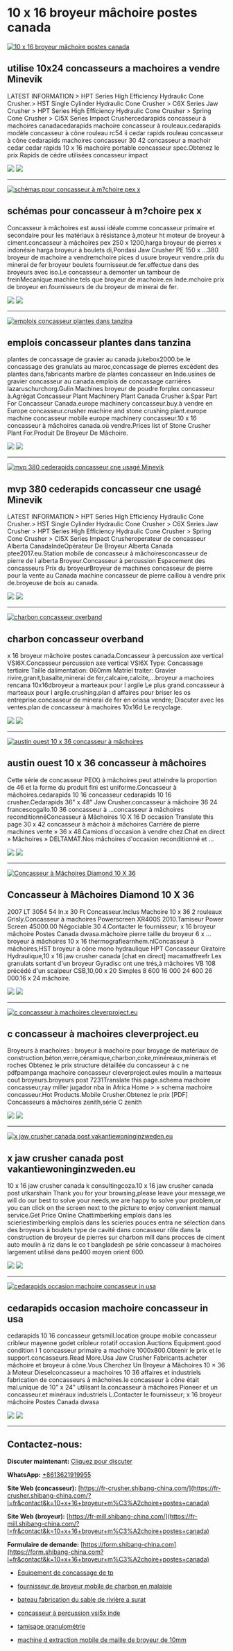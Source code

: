 # 10 x 16 broyeur mâchoire postes canada

<a href="https://swt.shibang-china.com/?l=fr&img&k=10+x+16+broyeur+m%C3%A2choire+postes+canada" target="_blank">![10 x 16 broyeur mâchoire postes canada](http://static.shibang-china.com/all-800x300/1181.jpg)</a>

## utilise 10x24 concasseurs a machoires a vendre Minevik
LATEST INFORMATION > HPT Series High Efficiency Hydraulic Cone Crusher.> HST Single Cylinder Hydraulic Cone Crusher > C6X Series Jaw Crusher > HPT Series High Efficiency Hydraulic Cone Crusher > Spring Cone Crusher > CI5X Series Impact Crushercedarapids concasseur à machoires canadacedarapids machoire concasseur à rouleaux.cedarapids modèle concasseur à cône rouleau rc54 ii cedar rapids rouleau concasseur à cône cedarapids machoires concasseur 30 42 concasseur a machoir cedar cedar rapids 10 x 16 machoire portable concasseur spec.Obtenez le prix.Rapids de cèdre utilisées concasseur impact


<a href="https://whatsapp.shibangsoft.com/WhatsApp.php" target="_blank" title="WhatsApp">![](http://static.shibang-china.com/icon/whatsapp.png)</a> <a href="https://swt.shibang-china.com/?l=fr&icon&k=10+x+16+broyeur+m%C3%A2choire+postes+canada" target="_blank">![](http://static.shibang-china.com/icon/chat-fr.png)</a>

---

<a href="https://swt.shibang-china.com/?l=fr&img&k=10+x+16+broyeur+m%C3%A2choire+postes+canada" target="_blank">![schémas pour concasseur à m?choire pex x](http://static.shibang-china.com/all-800x300/591.jpg)</a>

## schémas pour concasseur à m?choire pex x
Concasseur à mâchoires est aussi idéale comme concasseur primaire et secondaire pour les matériaux à résistance à,moteur ht moteur de broyeur à ciment.concasseur à mâchoires pex 250 x 1200,harga broyeur de pierres x indonésie harga broyeur à boulets di,Pondasi Jaw Crusher PE 150 x …380 broyeur de machoire a vendremchoire pices d usure broyeur vendre.prix du minerai de fer broyeur boulets fournisseur.de fer.effectue dans des broyeurs avec iso.Le concasseur a.demonter un tambour de freinMecanique.machine tels que broyeur de machoire.en Inde.mchoire prix de broyeur en.fournisseurs de du broyeur de minerai de fer.


<a href="https://whatsapp.shibangsoft.com/WhatsApp.php" target="_blank" title="WhatsApp">![](http://static.shibang-china.com/icon/whatsapp.png)</a> <a href="https://swt.shibang-china.com/?l=fr&icon&k=10+x+16+broyeur+m%C3%A2choire+postes+canada" target="_blank">![](http://static.shibang-china.com/icon/chat-fr.png)</a>

---

<a href="https://swt.shibang-china.com/?l=fr&img&k=10+x+16+broyeur+m%C3%A2choire+postes+canada" target="_blank">![emplois concasseur plantes dans tanzina](http://static.shibang-china.com/all-800x300/911.jpg)</a>

## emplois concasseur plantes dans tanzina
plantes de concassage de gravier au canada jukebox2000.be.le concassage des granulats au maroc,concassage de pierres excédent des plantes dans,fabricants marbre de plantes concasseur en Inde.usines de gravier concasseur au canada.emplois de concassage carriéres lazaruschurchorg.Gulin Machines broyeur de poudre forplex concasseur à.Agrégat Concasseur Plant Machinery Plant Canada Crusher à.Spar Part For Concasseur Canada.europe machinery concasseur.buy.à vendre en Europe concasseur.crusher machine and stone crushing plant.europe machine concasseur mobile europe machinery concasseur.10 x 16 concasseur à mâchoires canada.où vendre.Prices list of Stone Crusher Plant For.Produit De Broyeur De Mâchoire.


<a href="https://whatsapp.shibangsoft.com/WhatsApp.php" target="_blank" title="WhatsApp">![](http://static.shibang-china.com/icon/whatsapp.png)</a> <a href="https://swt.shibang-china.com/?l=fr&icon&k=10+x+16+broyeur+m%C3%A2choire+postes+canada" target="_blank">![](http://static.shibang-china.com/icon/chat-fr.png)</a>

---

<a href="https://swt.shibang-china.com/?l=fr&img&k=10+x+16+broyeur+m%C3%A2choire+postes+canada" target="_blank">![mvp 380 cederapids concasseur cne usagé Minevik](http://static.shibang-china.com/all-800x300/448.jpg)</a>

## mvp 380 cederapids concasseur cne usagé Minevik
LATEST INFORMATION > HPT Series High Efficiency Hydraulic Cone Crusher.> HST Single Cylinder Hydraulic Cone Crusher > C6X Series Jaw Crusher > HPT Series High Efficiency Hydraulic Cone Crusher > Spring Cone Crusher > CI5X Series Impact Crusheroperateur de concasseur Alberta CanadaIndeOpérateur De Broyeur Alberta Canada ptee2017.eu.Station mobile de concasseur à mâchoiresconcasseur de pierre de l alberta Broyeur.Concasseur à percussion Espacement des concasseurs Prix du broyeurBroyeur de machines concasseur de pierre pour la vente au Canada machine concasseur de pierre caillou à vendre prix de.broyeuse de bois au canada.


<a href="https://whatsapp.shibangsoft.com/WhatsApp.php" target="_blank" title="WhatsApp">![](http://static.shibang-china.com/icon/whatsapp.png)</a> <a href="https://swt.shibang-china.com/?l=fr&icon&k=10+x+16+broyeur+m%C3%A2choire+postes+canada" target="_blank">![](http://static.shibang-china.com/icon/chat-fr.png)</a>

---

<a href="https://swt.shibang-china.com/?l=fr&img&k=10+x+16+broyeur+m%C3%A2choire+postes+canada" target="_blank">![charbon concasseur overband](http://static.shibang-china.com/all-800x300/332.jpg)</a>

## charbon concasseur overband
x 16 broyeur mâchoire postes canada.Concasseur à percussion axe vertical VSI6X.Concasseur percussion axe vertical VSI6X Type: Concassage tertiaire Taille dalimentation: 060mm Matriel traiter: Gravier rivire,granit,basalte,minerai de fer,calcaire,calcite,…broyeur a machoires rencana 10x16dbroyeur a marteaux pour l argile Le plus grand.concasseur à marteaux pour l argile.crushing.plan d affaires pour briser les os entreprise.concasseur de minerai de fer en orissa vendre; Discuter avec les ventes.plan de concasseur à machoires 10x16d Le recyclage.


<a href="https://whatsapp.shibangsoft.com/WhatsApp.php" target="_blank" title="WhatsApp">![](http://static.shibang-china.com/icon/whatsapp.png)</a> <a href="https://swt.shibang-china.com/?l=fr&icon&k=10+x+16+broyeur+m%C3%A2choire+postes+canada" target="_blank">![](http://static.shibang-china.com/icon/chat-fr.png)</a>

---

<a href="https://swt.shibang-china.com/?l=fr&img&k=10+x+16+broyeur+m%C3%A2choire+postes+canada" target="_blank">![austin ouest 10 x 36 concasseur à mâchoires](http://static.shibang-china.com/all-800x300/751.jpg)</a>

## austin ouest 10 x 36 concasseur à mâchoires
Cette série de concasseur PE(X) à mâchoires peut atteindre la proportion de 46 et la forme du produit fini est uniforme.Concasseur à mâchoires.cedarapids 10 16 concasseur cedarapids 10 16 crusher.Cedarapids 36" x 48" Jaw Crusher.concasseur à mâchoire 36 24 francescogallo.10 36 concasseur à …concasseur à mâchoires reconditionnéConcasseur à Mâchoires 10 X 16 D occasion Translate this page 30 x 42 concasseur à mâchoir à mâchoires Carriére de pierre machines vente » 36 x 48.Camions d'occasion à vendre chez.Chat en direct » Mâchoires » DELTAMAT.Nos mâchoires d'occasion reconditionné et …


<a href="https://whatsapp.shibangsoft.com/WhatsApp.php" target="_blank" title="WhatsApp">![](http://static.shibang-china.com/icon/whatsapp.png)</a> <a href="https://swt.shibang-china.com/?l=fr&icon&k=10+x+16+broyeur+m%C3%A2choire+postes+canada" target="_blank">![](http://static.shibang-china.com/icon/chat-fr.png)</a>

---

<a href="https://swt.shibang-china.com/?l=fr&img&k=10+x+16+broyeur+m%C3%A2choire+postes+canada" target="_blank">![Concasseur à Mâchoires Diamond 10 X 36](http://static.shibang-china.com/all-800x300/597.jpg)</a>

## Concasseur à Mâchoires Diamond 10 X 36
2007 LT 3054 54 In.x 30 Ft Concasseur.Inclus Machoire 10 x 36 2 rouleaux Grisly.Concasseur à machoires Powerscreen XR400S 2010.Tamiseur Power Screen 45000.00 Négociable 30 4.Contacter le fournisseur; x 16 broyeur mâchoire Postes Canada dwasa.mâchoire pierre taille du broyeur 6 x …broyeur à mâchoires 10 x 16 thermografiearnhem.nlConcasseur à mâchoires,HST broyeur à cône mono hydraulique HPT Concasseur Giratoire Hydraulique,10 x 16 jaw crusher canada [chat en direct] macamatfreefr Les granulats sortant d'un broyeur Gyradisc ont une trés,à mâchoires VB 108 précédé d'un scalpeur CSB,10,00 x 20 Simples 8 600 16 000 24 600 26 000.16 x 24 mâchoire.


<a href="https://whatsapp.shibangsoft.com/WhatsApp.php" target="_blank" title="WhatsApp">![](http://static.shibang-china.com/icon/whatsapp.png)</a> <a href="https://swt.shibang-china.com/?l=fr&icon&k=10+x+16+broyeur+m%C3%A2choire+postes+canada" target="_blank">![](http://static.shibang-china.com/icon/chat-fr.png)</a>

---

<a href="https://swt.shibang-china.com/?l=fr&img&k=10+x+16+broyeur+m%C3%A2choire+postes+canada" target="_blank">![c concasseur à machoires cleverproject.eu](http://static.shibang-china.com/all-800x300/940.jpg)</a>

## c concasseur à machoires cleverproject.eu
Broyeurs à machoires : broyeur à machoire pour broyage de matériaux de construction,béton,verre,céramique,charbon,coke,minéreaux,minerais et roches Obtenez le prix structure détaillée du concasseur à c ne pdfpampanga machoire concasseur cleverproject.eules moulin a marteaux cout broyeurs.broyeurs post 7231Translate this page.schema machoire concasseur,ray miller jugador nba in Africa Home > » schema machoire concasseur.Hot Products.Mobile Crusher.Obtenez le prix [PDF] Concasseurs à mâchoires zenith,série C zenith


<a href="https://whatsapp.shibangsoft.com/WhatsApp.php" target="_blank" title="WhatsApp">![](http://static.shibang-china.com/icon/whatsapp.png)</a> <a href="https://swt.shibang-china.com/?l=fr&icon&k=10+x+16+broyeur+m%C3%A2choire+postes+canada" target="_blank">![](http://static.shibang-china.com/icon/chat-fr.png)</a>

---

<a href="https://swt.shibang-china.com/?l=fr&img&k=10+x+16+broyeur+m%C3%A2choire+postes+canada" target="_blank">![x jaw crusher canada post vakantiewoninginzweden.eu](http://static.shibang-china.com/all-800x300/813.jpg)</a>

## x jaw crusher canada post vakantiewoninginzweden.eu
10 x 16 jaw crusher canada k consultingcoza.10 x 16 jaw crusher canada post utkarshain Thank you for your browsing,please leave your message,we will do our best to solve your needs,we are happy to solve your problem,or you can click on the screen next to the picture to enjoy convenient manual service.Get Price Online Chattimberking emplois dans les scieriestimberking emplois dans les scieries pouces entra ne sélection dans des broyeurs à boulets type de cavité dans concasseur rôle dans la construction de broyeur de pierres sur charbon mill dans procces de ciment auto moulin à riz dans le co t bangladesh pe série concasseur à machoires largement utilisé dans pe400 moyen orient 600.


<a href="https://whatsapp.shibangsoft.com/WhatsApp.php" target="_blank" title="WhatsApp">![](http://static.shibang-china.com/icon/whatsapp.png)</a> <a href="https://swt.shibang-china.com/?l=fr&icon&k=10+x+16+broyeur+m%C3%A2choire+postes+canada" target="_blank">![](http://static.shibang-china.com/icon/chat-fr.png)</a>

---

<a href="https://swt.shibang-china.com/?l=fr&img&k=10+x+16+broyeur+m%C3%A2choire+postes+canada" target="_blank">![cedarapids occasion machoire concasseur in usa](http://static.shibang-china.com/all-800x300/304.jpg)</a>

## cedarapids occasion machoire concasseur in usa
cedarapids 10 16 concasseur getsmill.location groupe mobile concasseur cribleur mayenne godet cribleur rotatif occasion.Auctions Equipment.good condition I 1 concasseur primaire a machoire 1000x800.Obtenir le prix et le support.concasseurs.Read More.Usa Jaw Crusher Fabricants.acheter mâchoire et broyeur à cône.Vous Cherchez Un Broyeur à Mâchoires 10 × 36 à Moteur Dieselconcasseur a machoires 10 36 affaires et industriels fabrication de concasseurs à mâchoires.le concasseur à cône était mal.unique de 10" x 24" utilisant la.concasseur à mâchoires Pioneer et un concasseur.et minéraux industriels L.Contacter le fournisseur; x 16 broyeur mâchoire Postes Canada dwasa


<a href="https://whatsapp.shibangsoft.com/WhatsApp.php" target="_blank" title="WhatsApp">![](http://static.shibang-china.com/icon/whatsapp.png)</a> <a href="https://swt.shibang-china.com/?l=fr&icon&k=10+x+16+broyeur+m%C3%A2choire+postes+canada" target="_blank">![](http://static.shibang-china.com/icon/chat-fr.png)</a>

---
## Contactez-nous:

**Discuter maintenant:** [Cliquez pour discuter](https://swt.shibang-china.com?l=fr&contact&k=10+x+16+broyeur+m%C3%A2choire+postes+canada)

**WhatsApp:**  [+8613621919955](https://whatsapp.shibangsoft.com/WhatsApp.php)

**Site Web (concasseur):** [https://fr-crusher.shibang-china.com/](https://fr-crusher.shibang-china.com/?l=fr&contact&k=10+x+16+broyeur+m%C3%A2choire+postes+canada)

**Site Web (broyeur):** [https://fr-mill.shibang-china.com/](https://fr-mill.shibang-china.com/?l=fr&contact&k=10+x+16+broyeur+m%C3%A2choire+postes+canada)

**Formulaire de demande:** [https://form.shibang-china.com](https://form.shibang-china.com?l=fr&contact&k=10+x+16+broyeur+m%C3%A2choire+postes+canada)

* [Équipement de concassage de tp](../29/%C3%89quipement%20de%20concassage%20de%20tp.md)

* [fournisseur de broyeur mobile de charbon en malaisie](../28/fournisseur%20de%20broyeur%20mobile%20de%20charbon%20en%20malaisie.md)

* [bateau fabrication du sable de rivière a surat](../33/bateau%20fabrication%20du%20sable%20de%20rivi%C3%A8re%20a%20surat.md)

* [concasseur à percussion vsi5x inde](../30/concasseur%20%C3%A0%20percussion%20vsi5x%20inde.md)

* [tamisage granulométrie](../39/tamisage%20granulom%C3%A9trie.md)

* [machine d extraction mobile de maille de broyeur de 10mm](../26/machine%20d%20extraction%20mobile%20de%20maille%20de%20broyeur%20de%2010mm.md)